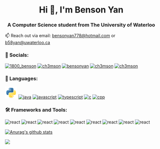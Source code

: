 <h1 align="center">Hi 👋, I'm Benson Yan</h1>
<h3 align="center">A Computer Science student from The University of Waterloo</h3>

📫 Reach out via email: bensonyan778@hotmail.com or b58yan@uwaterloo.ca

<h3 align="left">🤳 Socials:</h3>
<p align="left">
<a href="https://www.instagram.com/1800_benson/" target="blank"><img align="center" src="https://img.icons8.com/?size=100&id=Xy10Jcu1L2Su&format=png&color=000000" alt="1800_benson" height="40" width="40" /></a>
<a href="https://x.com/ch3mson" target="blank"><img align="center" src="https://img.icons8.com/?size=100&id=ZNMifeqJbPRv&format=png&color=000000" alt="ch3mson" height="40" width="40" /></a>
<a href="https://www.linkedin.com/in/benson-yan-622413201/" target="blank"><img align="center" src="https://img.icons8.com/?size=100&id=xuvGCOXi8Wyg&format=png&color=000000" alt="bensonyan" height="40" width="40" /></a>
<a href="https://leetcode.com/u/chemson2005/" target="blank"><img align="center" src="https://raw.githubusercontent.com/rahuldkjain/github-profile-readme-generator/master/src/images/icons/Social/leet-code.svg" alt="ch3mson" height="40" width="40" /></a>
<a href="https://www.kaggle.com/chemson" target="_blank"><img align="center" src="https://raw.githubusercontent.com/rahuldkjain/github-profile-readme-generator/master/src/images/icons/Social/kaggle.svg" alt="ch3mson" height="40" width="40" /></a>
</p>

<h3 align="left">🥮 Languages:</h3>

<p align="left"> 
  
<a href="https://www.python.org" target="_blank" rel="noreferrer"><img src="https://raw.githubusercontent.com/devicons/devicon/master/icons/python/python-original.svg" alt="python" width="40" height="40"/></a>
<a href="https://www.java.com/en/" target="_blank" rel="noreferrer"><img src="https://cdn.jsdelivr.net/gh/devicons/devicon@latest/icons/java/java-original.svg" alt="java" width="40" height="40"/></a>
<a href="https://developer.mozilla.org/en-US/docs/Web/JavaScript" target="_blank" rel="noreferrer"><img src="https://cdn.jsdelivr.net/gh/devicons/devicon@latest/icons/javascript/javascript-original.svg" alt="javascript" width="40" height="40"/></a>
<a href="https://www.typescriptlang.org/" target="_blank" rel="noreferrer"><img src="https://cdn.jsdelivr.net/gh/devicons/devicon@latest/icons/typescript/typescript-original.svg" alt="typescript" width="40" height="40"/></a> 
<a href="https://www.cprogramming.com/" target="_blank" rel="noreferrer"><img src="https://cdn.jsdelivr.net/gh/devicons/devicon@latest/icons/c/c-original.svg" alt="c" width="40" height="40"/></a> 
<a href="https://cplusplus.com/" target="_blank" rel="noreferrer"><img src="https://cdn.jsdelivr.net/gh/devicons/devicon@latest/icons/cplusplus/cplusplus-original.svg" alt="cpp" width="40" height="40"/></a> 

</p>

<h3 align="left">🛠️ Frameworks and Tools:</h3>

<div align="left"> 
<a target="_blank" rel="noreferrer"><img src="https://cdn.jsdelivr.net/gh/devicons/devicon@latest/icons/react/react-original.svg" alt="react" width="40" height="40"/></a>
<a target="_blank" rel="noreferrer"><img src="https://cdn.jsdelivr.net/gh/devicons/devicon@latest/icons/express/express-original.svg" alt="react" width="40" height="40"/></a>
<a target="_blank" rel="noreferrer"><img src="https://cdn.jsdelivr.net/gh/devicons/devicon@latest/icons/mongodb/mongodb-original-wordmark.svg" alt="react" width="40" height="40"/></a>
<a target="_blank" rel="noreferrer"><img src="https://cdn.jsdelivr.net/gh/devicons/devicon@latest/icons/nodejs/nodejs-original-wordmark.svg" alt="react" width="40" height="40"/></a>
<a target="_blank" rel="noreferrer"><img src="https://cdn.jsdelivr.net/gh/devicons/devicon@latest/icons/nextjs/nextjs-original.svg" alt="react" width="40" height="40"/></a>
<a target="_blank" rel="noreferrer"><img src="https://cdn.jsdelivr.net/gh/devicons/devicon@latest/icons/vitejs/vitejs-original.svg" alt="react" width="40" height="40"/></a>
<a target="_blank" rel="noreferrer"><img src="https://cdn.jsdelivr.net/gh/devicons/devicon@latest/icons/flask/flask-original.svg" alt="react" width="40" height="40"/></a>
<a target="_blank" rel="noreferrer"><img src="https://cdn.jsdelivr.net/gh/devicons/devicon@latest/icons/jupyter/jupyter-original-wordmark.svg" alt="react" width="40" height="40"/></a>
<a target="_blank" rel="noreferrer"><img src="https://cdn.jsdelivr.net/gh/devicons/devicon@latest/icons/numpy/numpy-original-wordmark.svg" alt="react" width="40" height="40"/></a>
</div>

<a href="https://github.com/anuraghazra/github-readme-stats"><img align="center" src="https://github-readme-stats.vercel.app/api?username=Ch3mson&show_icons=true&include_all_commits=true&theme=dracula&hide_border=true" alt="Anurag's github stats" /></a>

<a href="https://github.com/anuraghazra/github-readme-stats"><img align="center" src="https://github-readme-stats.vercel.app/api/top-langs/?username=Ch3mson&layout=compact&theme=dracula&hide_border=true" /></a>

